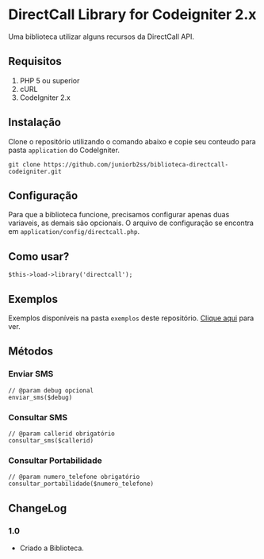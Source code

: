 # DirectCall Library for Codeigniter 2.x

Uma biblioteca utilizar alguns recursos da DirectCall API.

## Requisitos
1. PHP 5 ou superior
2. cURL
3. CodeIgniter 2.x

## Instalação
Clone o repositório utilizando o comando abaixo e copie seu conteudo para pasta `application` do CodeIgniter.

    git clone https://github.com/juniorb2ss/biblioteca-directcall-codeigniter.git
    
## Configuração
Para que a biblioteca funcione, precisamos configurar apenas duas variaveis, as demais são opcionais.
O arquivo de configuração se encontra em `application/config/directcall.php`.

## Como usar?

    $this->load->library('directcall');

## Exemplos
Exemplos disponíveis na pasta `exemplos` deste repositório. [Clique aqui](https://github.com/juniorb2ss/biblioteca-directcall-codeigniter/tree/master/exemplos) para ver.


## Métodos
### Enviar SMS

    // @param debug opcional
    enviar_sms($debug)

### Consultar SMS

    // @param callerid obrigatório
    consultar_sms($callerid) 

### Consultar Portabilidade

    // @param numero_telefone obrigatório
    consultar_portabilidade($numero_telefone)

## ChangeLog

### 1.0
* Criado a Biblioteca.

